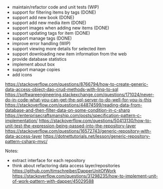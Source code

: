 - maintain/refactor code and unit tests (WIP)
- support for filtering items by tags (DONE)
- support add new book (DONE)
- support add new media item (DONE)
- support images when adding new items (DONE)
- support updating tags for item (DONE)
- support manage tags (DONE)
- improve error handling (WIP)
- support viewing more details for selected item
- support downloading new item information from the web
- provide database statistics
- implement about box
- support manage copies
- add icons

https://stackoverflow.com/questions/8766794/how-to-create-generic-data-access-object-dao-crud-methods-with-linq-to-sql
https://softwareengineering.stackexchange.com/questions/171024/never-do-in-code-what-you-can-get-the-sql-server-to-do-well-for-you-is-this
https://stackoverflow.com/questions/44874599/reading-data-from-database-and-then-filter-data-on-some-condition-in-c-sharp
https://enterprisecraftsmanship.com/posts/specification-pattern-c-implementation/
https://stackoverflow.com/questions/50413130/how-to-unit-test-the-expression-being-passed-into-the-repository-layer
https://stackoverflow.com/questions/16572743/generic-repository-with-data-access-layer
https://dotnettutorials.net/lesson/generic-repository-pattern-csharp-mvc/

Notes:
- extract interface for each repository
- think about refactoring data access layer/repositories
https://github.com/timschreiber/DapperUnitOfWork
https://stackoverflow.com/questions/31298235/how-to-implement-unit-of-work-pattern-with-dapper/45029588